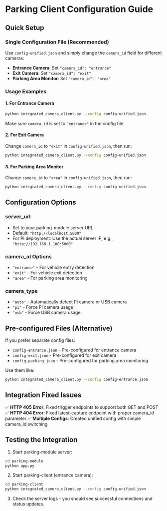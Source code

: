 # Parking Client Configuration Guide

## Quick Setup

### Single Configuration File (Recommended)
Use `config-unified.json` and simply change the `camera_id` field for different cameras:

- **Entrance Camera**: Set `"camera_id": "entrance"`
- **Exit Camera**: Set `"camera_id": "exit"`
- **Parking Area Monitor**: Set `"camera_id": "area"`

### Usage Examples

#### 1. For Entrance Camera
```bash
python integrated_camera_client.py --config config-unified.json
```
Make sure `camera_id` is set to `"entrance"` in the config file.

#### 2. For Exit Camera
Change `camera_id` to `"exit"` in `config-unified.json`, then run:
```bash
python integrated_camera_client.py --config config-unified.json
```

#### 3. For Parking Area Monitor
Change `camera_id` to `"area"` in `config-unified.json`, then run:
```bash
python integrated_camera_client.py --config config-unified.json
```

## Configuration Options

### server_url
- Set to your parking-module server URL
- Default: `"http://localhost:5000"`
- For Pi deployment: Use the actual server IP, e.g., `"http://192.168.1.100:5000"`

### camera_id Options
- `"entrance"` - For vehicle entry detection
- `"exit"` - For vehicle exit detection
- `"area"` - For parking area monitoring

### camera_type
- `"auto"` - Automatically detect Pi camera or USB camera
- `"pi"` - Force Pi camera usage
- `"usb"` - Force USB camera usage

## Pre-configured Files (Alternative)

If you prefer separate config files:

- `config-entrance.json` - Pre-configured for entrance camera
- `config-exit.json` - Pre-configured for exit camera
- `config-parking.json` - Pre-configured for parking area monitoring

Use them like:
```bash
python integrated_camera_client.py --config config-entrance.json
```

## Integration Fixed Issues

✅ **HTTP 405 Error**: Fixed trigger endpoints to support both GET and POST
✅ **HTTP 404 Error**: Fixed latest-capture endpoint with proper camera_id parameter
✅ **Multiple Configs**: Created unified config with simple camera_id switching

## Testing the Integration

1. Start parking-module server:
```bash
cd parking-module
python app.py
```

2. Start parking-client (entrance camera):
```bash
cd parking-client
python integrated_camera_client.py --config config-unified.json
```

3. Check the server logs - you should see successful connections and status updates.